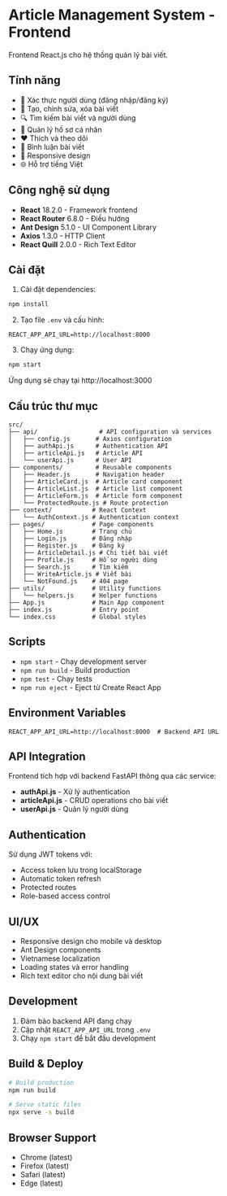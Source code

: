 # Article Management System - Frontend

Frontend React.js cho hệ thống quản lý bài viết.

## Tính năng

- 🔐 Xác thực người dùng (đăng nhập/đăng ký)
- 📝 Tạo, chỉnh sửa, xóa bài viết
- 🔍 Tìm kiếm bài viết và người dùng
- 👤 Quản lý hồ sơ cá nhân
- ❤️ Thích và theo dõi
- 💬 Bình luận bài viết
- 📱 Responsive design
- 🌐 Hỗ trợ tiếng Việt

## Công nghệ sử dụng

- **React** 18.2.0 - Framework frontend
- **React Router** 6.8.0 - Điều hướng
- **Ant Design** 5.1.0 - UI Component Library
- **Axios** 1.3.0 - HTTP Client
- **React Quill** 2.0.0 - Rich Text Editor

## Cài đặt

1. Cài đặt dependencies:
```bash
npm install
```

2. Tạo file `.env` và cấu hình:
```env
REACT_APP_API_URL=http://localhost:8000
```

3. Chạy ứng dụng:
```bash
npm start
```

Ứng dụng sẽ chạy tại http://localhost:3000

## Cấu trúc thư mục

```
src/
├── api/                 # API configuration và services
│   ├── config.js       # Axios configuration
│   ├── authApi.js      # Authentication API
│   ├── articleApi.js   # Article API
│   └── userApi.js      # User API
├── components/         # Reusable components
│   ├── Header.js       # Navigation header
│   ├── ArticleCard.js  # Article card component
│   ├── ArticleList.js  # Article list component
│   ├── ArticleForm.js  # Article form component
│   └── ProtectedRoute.js # Route protection
├── context/           # React Context
│   └── AuthContext.js # Authentication context
├── pages/             # Page components
│   ├── Home.js        # Trang chủ
│   ├── Login.js       # Đăng nhập
│   ├── Register.js    # Đăng ký
│   ├── ArticleDetail.js # Chi tiết bài viết
│   ├── Profile.js     # Hồ sơ người dùng
│   ├── Search.js      # Tìm kiếm
│   ├── WriteArticle.js # Viết bài
│   └── NotFound.js    # 404 page
├── utils/             # Utility functions
│   └── helpers.js     # Helper functions
├── App.js             # Main App component
├── index.js           # Entry point
└── index.css          # Global styles
```

## Scripts

- `npm start` - Chạy development server
- `npm run build` - Build production
- `npm test` - Chạy tests
- `npm run eject` - Eject từ Create React App

## Environment Variables

```env
REACT_APP_API_URL=http://localhost:8000  # Backend API URL
```

## API Integration

Frontend tích hợp với backend FastAPI thông qua các service:

- **authApi.js** - Xử lý authentication
- **articleApi.js** - CRUD operations cho bài viết
- **userApi.js** - Quản lý người dùng

## Authentication

Sử dụng JWT tokens với:
- Access token lưu trong localStorage
- Automatic token refresh
- Protected routes
- Role-based access control

## UI/UX

- Responsive design cho mobile và desktop
- Ant Design components
- Vietnamese localization
- Loading states và error handling
- Rich text editor cho nội dung bài viết

## Development

1. Đảm bảo backend API đang chạy
2. Cập nhật `REACT_APP_API_URL` trong `.env`
3. Chạy `npm start` để bắt đầu development

## Build & Deploy

```bash
# Build production
npm run build

# Serve static files
npx serve -s build
```

## Browser Support

- Chrome (latest)
- Firefox (latest)
- Safari (latest)
- Edge (latest)
